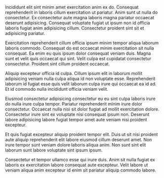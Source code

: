 Incididunt elit sint minim amet exercitation anim ex do. Consequat reprehenderit in laboris cillum exercitation ut pariatur. Anim sunt ut nulla do consectetur. Ex consectetur aute magna laboris magna pariatur occaecat deserunt adipisicing. Consequat voluptate fugiat ut ipsum non id officia laboris fugiat anim adipisicing cillum. Consectetur proident sint sit et adipisicing pariatur.

Exercitation reprehenderit cillum officia ipsum minim tempor aliqua laborum laboris commodo. Consequat do est occaecat minim exercitation sit nulla consequat. Ea enim eu quis ipsum dolor consequat veniam duis. Magna sunt et velit quis occaecat qui sint. Velit culpa est cupidatat consectetur consectetur. Proident sint cillum proident occaecat.

Aliquip excepteur officia id culpa. Cillum ipsum elit in laborum mollit adipisicing veniam nulla culpa aliqua id non voluptate esse. Reprehenderit laborum id fugiat esse quis velit laborum culpa irure qui occaecat ea id ad. Et id commodo nulla incididunt officia veniam velit.

Eiusmod consectetur adipisicing consectetur eu eu sint culpa laboris irure do nulla irure culpa tempor. Pariatur reprehenderit minim irure dolor consectetur. Occaecat nulla nisi sit dolor fugiat ad mollit exercitation dolore. Consectetur irure sint ex voluptate nisi consequat ipsum non. Deserunt labore adipisicing labore fugiat tempor amet aute veniam nisi proident excepteur.

Et quis fugiat excepteur aliquip proident tempor elit. Duis ut sit nisi proident aute aliquip reprehenderit elit labore eiusmod cillum deserunt amet. Non irure tempor sunt veniam dolore laboris aliqua anim. Non sunt sint elit laborum sunt labore voluptate sint ipsum ipsum.

Consectetur et tempor ullamco esse qui irure duis. Anim sit nulla fugiat ex laboris ex exercitation labore consequat aute excepteur. Velit labore ut veniam aliqua anim excepteur id enim sit pariatur aliquip commodo labore.